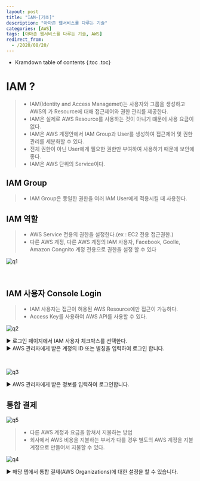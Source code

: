 ```yaml
---
layout: post
title: "IAM-[기초]"
description: "아마존 웹서비스를 다루는 기술"
categories: [AWS]
tags: [아마존 웹서비스를 다루는 기술, AWS]
redirect_from:
  - /2020/08/20/
---
```


* Kramdown table of contents
{:toc .toc}


# IAM ?
> - IAM(Identity and Access Managemet)는 사용자와 그룹을 생성하고 AWS의 가 Resource에 대해 접근제어와 권한 관리를 제공한다.
> - IAM은 실제로 AWS Resource를 사용하는 것이 아니기 떄문에 사용 요금이 없다.   
> - IAM은 AWS 계정안에서 IAM Group과 User를 생성하여 접근제어 및 권한관리를 세분화할 수 있다.   
> - 전체 권한이 아닌 User에게 필요한 권한만 부여하여 사용하기 때문에 보안에 좋다.   
> - IAM은 AWS 단위의 Service이다.

## IAM Group
> - IAM Group은 동일한 권한을 여러 IAM User에게 적용시킬 때 사용한다.   

## IAM 역할
> - AWS Service 전용의 권한을 설정한다.(ex : EC2 전용 접근권한.)
> - 다른 AWS 계정, 다른 AWS 계정의 IAM 사용자, Facebook, Goolle, Amazon Congnito 계정 전용으로 권한을 설정 할 수 있다

![q1](https://user-images.githubusercontent.com/69279022/90718898-0445d280-e2ee-11ea-988b-1a40f8551c68.png)

<br>

## IAM 사용자 Console Login
> - IAM 사용자는 접근이 허용된 AWS Resource에만 접근이 가능하다.
> - Access Key를 사용하여 AWS API를 사용할 수 있다.

![q2](https://user-images.githubusercontent.com/69279022/90719315-03617080-e2ef-11ea-90dd-d92677940138.png)

▶ 로그인 페이지에서 IAM 사용자 체크박스를 선택한다.   
▶ AWS 관리자에게 받은 계정의 ID 또는 별칭을 입력하여 로그인 합니다.

<br>

![q3](https://user-images.githubusercontent.com/69279022/90719938-8fc06300-e2f0-11ea-9d69-b225cc1ef09a.png)

▶  AWS 관리자에게 받은 정보를 입력하여 로그인합니다.

## 통합 결제

![q5](https://user-images.githubusercontent.com/69279022/90720977-baabb680-e2f2-11ea-818e-2df2962bbc37.png)

> - 다른 AWS 계정과 요금을 합쳐서 지불하는 방법    
> - 회사에서 AWS 비용을 지불하는 부서가 다를 경우 별도의 AWS 계정을 지불 계정으로 만들어서 지불할 수 있다.   

![q4](https://user-images.githubusercontent.com/69279022/90720791-4244f580-e2f2-11ea-966c-ae2a179d08f8.png)

▶  해당 텝에서 통합 결제(AWS Organizations)에 대한 설정을 할 수 있습니다.


